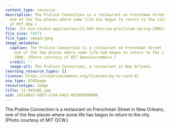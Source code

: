 ```yaml
---
content_type: resource
description: The Praline Connection is a restaurant on Frenchman Street in New Orleans,
  one of the few places where some life has begun to return to the city. (Photo courtesy
  of MIT OCW.)
file: /ol-ocw-studio-app/courses/11-945-katrina-practicum-spring-2006/242148a39d62cc9484b268189d980886_11-945s06.jpg
file_size: 74271
file_type: image/jpeg
image_metadata:
  caption: The Praline Connection is a restaurant on Frenchman Street in New Orleans,
    one of the few places where some life had begun to return to the city in March,
    2006. (Photo courtesy of MIT OpenCourseWare.)
  credit: ''
  image-alt: The Praline Connection, a restaurant in New Orleans.
learning_resource_types: []
license: https://creativecommons.org/licenses/by-nc-sa/4.0/
ocw_type: OCWImage
resourcetype: Image
title: 11-945s06.jpg
uid: 242148a3-9d62-cc94-84b2-68189d980886
---
```

The Praline Connection is a restaurant on Frenchman Street in New Orleans, one of the few places where some life has begun to return to the city. (Photo courtesy of MIT OCW.)